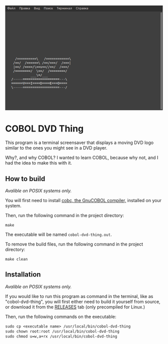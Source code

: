 ![screenshot](screenshots/screensaver.png)

# COBOL DVD Thing

This program is a terminal screensaver that displays a moving DVD logo similar to the ones you might see in a DVD player.

Why?, and why COBOL? I wanted to learn COBOL, because why not, and I had the idea to make this with it.

## How to build

*Avalible on POSIX systems only.*

You will first need to install [cobc, the GnuCOBOL compiler,](https://gnucobol.sourceforge.io "GnuCOBOL SourceForge Main Page") installed on your system. 

Then, run the following command in the project directory:

```console
make
```

The executable will be named `cobol-dvd-thing.out`.

To remove the build files, run the following command in the project directory:

```console
make clean
```

## Installation

*Avalible on POSIX systems only.*

If you would like to run this program as command in the terminal, like as "cobol-dvd-thing", you will first either need to build it yourself from source, or download it from the [RELEASES](https://github.com/ona-li-toki-e-jan-Epiphany-tawa-mi/COBOL-DVD-Thingy/releases "COBOL-DVD-Thingy RELEASES Tab on GitHub") tab (only precompiled for Linux.)

Then, run the following commands on the executable:

```
sudo cp <executable name> /usr/local/bin/cobol-dvd-thing
sudo chown root:root /usr/local/bin/cobol-dvd-thing
sudo chmod u=w,a+rx /usr/local/bin/cobol-dvd-thing
```

